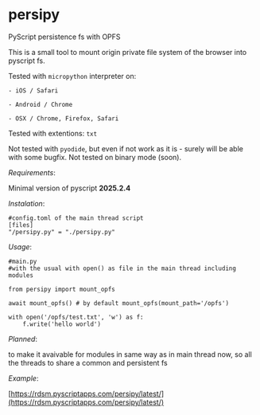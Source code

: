 # persipy
PyScript persistence fs with OPFS

This is a small tool to mount origin private file system of the browser into pyscript fs.

Tested with `micropython` interpreter on:

    - iOS / Safari

    - Android / Chrome

    - OSX / Chrome, Firefox, Safari


Tested with extentions: `txt`


Not tested with `pyodide`, but even if not work as it is - surely will be able with some bugfix.
Not tested on binary mode (soon).

*Requirements*:

Minimal version of pyscript **2025.2.4**

*Instalation*:
```
#config.toml of the main thread script
[files]
"/persipy.py" = "./persipy.py"
```


*Usage*:
```
#main.py
#with the usual with open() as file in the main thread including modules

from persipy import mount_opfs

await mount_opfs() # by default mount_opfs(mount_path='/opfs')

with open('/opfs/test.txt', 'w') as f:
    f.write('hello world')
```

*Planned*:

to make it avaivable for modules in same way as in main thread now, so all the threads to share a common and persistent fs

*Example*:

[https://rdsm.pyscriptapps.com/persipy/latest/](https://rdsm.pyscriptapps.com/persipy/latest/)

